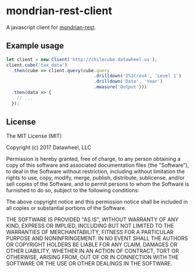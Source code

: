 # mondrian-rest-client

A javascript client for [mondrian-rest](https://github.com/jazzido/mondrian-rest).

## Example usage

``` javascript
let client = new Client('http://chilecube.datawheel.us');
client.cube('tax_data')
  .then(cube => client.query(cube.query
                                 .drilldown('ISICrev4', 'Level 1')
                                 .drilldown('Date', 'Year')
                                 .measure('Output')))
  .then(data => {
    // ...
  });

```

## License

The MIT License (MIT)

Copyright (c) 2017 Datawheel, LLC

Permission is hereby granted, free of charge, to any person obtaining a copy
of this software and associated documentation files (the "Software"), to deal
in the Software without restriction, including without limitation the rights
to use, copy, modify, merge, publish, distribute, sublicense, and/or sell
copies of the Software, and to permit persons to whom the Software is
furnished to do so, subject to the following conditions:

The above copyright notice and this permission notice shall be included in all
copies or substantial portions of the Software.

THE SOFTWARE IS PROVIDED "AS IS", WITHOUT WARRANTY OF ANY KIND, EXPRESS OR
IMPLIED, INCLUDING BUT NOT LIMITED TO THE WARRANTIES OF MERCHANTABILITY,
FITNESS FOR A PARTICULAR PURPOSE AND NONINFRINGEMENT. IN NO EVENT SHALL THE
AUTHORS OR COPYRIGHT HOLDERS BE LIABLE FOR ANY CLAIM, DAMAGES OR OTHER
LIABILITY, WHETHER IN AN ACTION OF CONTRACT, TORT OR OTHERWISE, ARISING FROM,
OUT OF OR IN CONNECTION WITH THE SOFTWARE OR THE USE OR OTHER DEALINGS IN THE
SOFTWARE.
